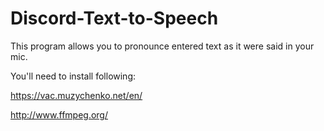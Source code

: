 # Discord-Text-to-Speech
This program allows you to pronounce entered text as it were said in your mic.

You'll need to install following:

https://vac.muzychenko.net/en/

http://www.ffmpeg.org/
